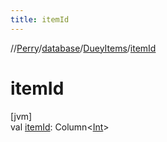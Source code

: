 ```yaml
---
title: itemId
---
```

//[Perry](../../../index.html)/[database](../index.html)/[DueyItems](index.html)/[itemId](item-id.html)



# itemId



[jvm]\
val [itemId](item-id.html): Column&lt;[Int](https://kotlinlang.org/api/latest/jvm/stdlib/kotlin/-int/index.html)&gt;




